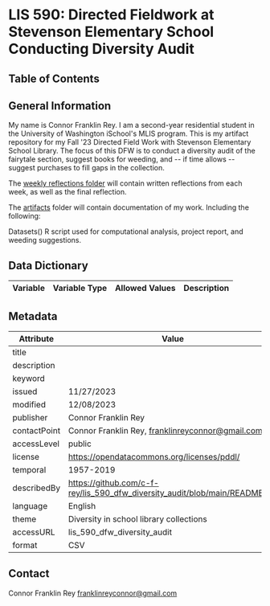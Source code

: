 # LIS 590: Directed Fieldwork at Stevenson Elementary School Conducting Diversity Audit

## Table of Contents

## General Information

My name is Connor Franklin Rey. I am a second-year residential student in the University of Washington iSchool's MLIS program. This is my artifact repository for my Fall '23 Directed Field Work with Stevenson Elementary School Library. The focus of this DFW is to conduct a diversity audit of the fairytale section, suggest books for weeding, and -- if time allows -- suggest purchases to fill gaps in the collection.

The [weekly reflections folder](https://github.com/c-f-rey/lis_590_dfw_diversity_audit/tree/main/weekly_reflections) will contain written reflections from each week, as well as the final reflection.

The [artifacts](https://github.com/c-f-rey/lis_590_dfw_diversity_audit/tree/main/artifacts) folder will contain documentation of my work. Including the following:

Datasets() R script used for computational analysis, project report, and weeding suggestions.

## Data Dictionary

| Variable | Variable Type | Allowed Values | Description |
| ------ | ------ | ------ | ----- |

## Metadata
| Attribute | Value |
| --- | --- |
| title |  |
| description |  |
| keyword | |
| issued | 11/27/2023 |
|modified| 12/08/2023|
|publisher| Connor Franklin Rey |
|contactPoint|Connor Franklin Rey, franklinreyconnor@gmail.com |
|accessLevel | public|
|license|https://opendatacommons.org/licenses/pddl/|
|temporal| 1957-2019|
|describedBy|https://github.com/c-f-rey/lis_590_dfw_diversity_audit/blob/main/README.md|
|language|English|
|theme| Diversity in school library collections |
|accessURL |lis_590_dfw_diversity_audit|
|format|CSV|

## Contact
Connor Franklin Rey  franklinreyconnor@gmail.com
